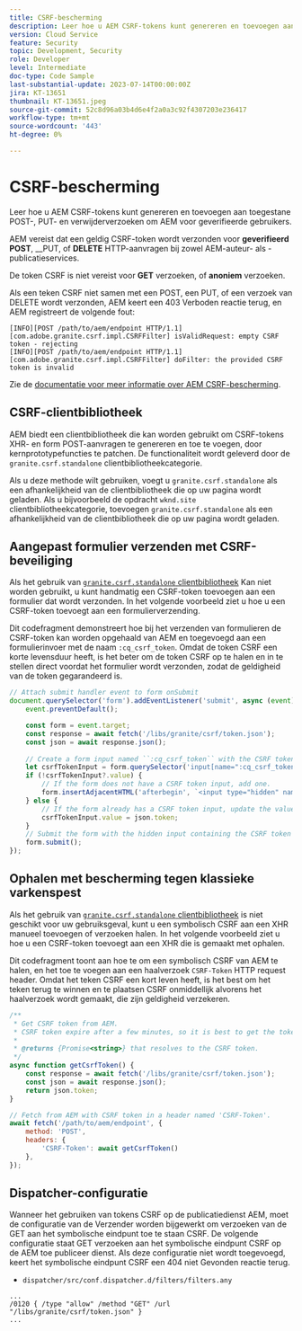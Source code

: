 ```yaml
---
title: CSRF-bescherming
description: Leer hoe u AEM CSRF-tokens kunt genereren en toevoegen aan toegestane POST-, PUT- en verwijderverzoeken om AEM voor geverifieerde gebruikers.
version: Cloud Service
feature: Security
topic: Development, Security
role: Developer
level: Intermediate
doc-type: Code Sample
last-substantial-update: 2023-07-14T00:00:00Z
jira: KT-13651
thumbnail: KT-13651.jpeg
source-git-commit: 52c8d96a03b4d6e4f2a0a3c92f4307203e236417
workflow-type: tm+mt
source-wordcount: '443'
ht-degree: 0%

---
```



# CSRF-bescherming

Leer hoe u AEM CSRF-tokens kunt genereren en toevoegen aan toegestane POST-, PUT- en verwijderverzoeken om AEM voor geverifieerde gebruikers.

AEM vereist dat een geldig CSRF-token wordt verzonden voor __geverifieerd__ __POST__, __PUT, of __DELETE__ HTTP-aanvragen bij zowel AEM-auteur- als -publicatieservices.

De token CSRF is niet vereist voor __GET__ verzoeken, of __anoniem__ verzoeken.

Als een teken CSRF niet samen met een POST, een PUT, of een verzoek van DELETE wordt verzonden, AEM keert een 403 Verboden reactie terug, en AEM registreert de volgende fout:

```log
[INFO][POST /path/to/aem/endpoint HTTP/1.1][com.adobe.granite.csrf.impl.CSRFFilter] isValidRequest: empty CSRF token - rejecting
[INFO][POST /path/to/aem/endpoint HTTP/1.1][com.adobe.granite.csrf.impl.CSRFFilter] doFilter: the provided CSRF token is invalid
```

Zie de [documentatie voor meer informatie over AEM CSRF-bescherming](https://experienceleague.adobe.com/docs/experience-manager-65/developing/introduction/csrf-protection.html).


## CSRF-clientbibliotheek

AEM biedt een clientbibliotheek die kan worden gebruikt om CSRF-tokens XHR- en form POST-aanvragen te genereren en toe te voegen, door kernprototypefuncties te patchen. De functionaliteit wordt geleverd door de `granite.csrf.standalone` clientbibliotheekcategorie.

Als u deze methode wilt gebruiken, voegt u `granite.csrf.standalone` als een afhankelijkheid van de clientbibliotheek die op uw pagina wordt geladen. Als u bijvoorbeeld de opdracht `wknd.site` clientbibliotheekcategorie, toevoegen `granite.csrf.standalone` als een afhankelijkheid van de clientbibliotheek die op uw pagina wordt geladen.

## Aangepast formulier verzenden met CSRF-beveiliging

Als het gebruik van [`granite.csrf.standalone` clientbibliotheek](#csrf-client-library) Kan niet worden gebruikt, u kunt handmatig een CSRF-token toevoegen aan een formulier dat wordt verzonden. In het volgende voorbeeld ziet u hoe u een CSRF-token toevoegt aan een formulierverzending.

Dit codefragment demonstreert hoe bij het verzenden van formulieren de CSRF-token kan worden opgehaald van AEM en toegevoegd aan een formulierinvoer met de naam `:cq_csrf_token`. Omdat de token CSRF een korte levensduur heeft, is het beter om de token CSRF op te halen en in te stellen direct voordat het formulier wordt verzonden, zodat de geldigheid van de token gegarandeerd is.

```javascript
// Attach submit handler event to form onSubmit
document.querySelector('form').addEventListener('submit', async (event) => {
    event.preventDefault();

    const form = event.target;
    const response = await fetch('/libs/granite/csrf/token.json');
    const json = await response.json();
    
    // Create a form input named ``:cq_csrf_token`` with the CSRF token.
    let csrfTokenInput = form.querySelector('input[name=":cq_csrf_token"]');
    if (!csrfTokenInput?.value) {
        // If the form does not have a CSRF token input, add one.
        form.insertAdjacentHTML('afterbegin', `<input type="hidden" name=":cq_csrf_token" value="${json.token}">`);
    } else {
        // If the form already has a CSRF token input, update the value.
        csrfTokenInput.value = json.token;
    }
    // Submit the form with the hidden input containing the CSRF token
    form.submit();
});
```

## Ophalen met bescherming tegen klassieke varkenspest

Als het gebruik van [`granite.csrf.standalone` clientbibliotheek](#csrf-client-library) is niet geschikt voor uw gebruiksgeval, kunt u een symbolisch CSRF aan een XHR manueel toevoegen of verzoeken halen. In het volgende voorbeeld ziet u hoe u een CSRF-token toevoegt aan een XHR die is gemaakt met ophalen.

Dit codefragment toont aan hoe te om een symbolisch CSRF van AEM te halen, en het toe te voegen aan een haalverzoek `CSRF-Token` HTTP request header. Omdat het teken CSRF een kort leven heeft, is het best om het teken terug te winnen en te plaatsen CSRF onmiddellijk alvorens het haalverzoek wordt gemaakt, die zijn geldigheid verzekeren.

```javascript
/**
 * Get CSRF token from AEM.
 * CSRF token expire after a few minutes, so it is best to get the token before each request.
 * 
 * @returns {Promise<string>} that resolves to the CSRF token.
 */
async function getCsrfToken() {
    const response = await fetch('/libs/granite/csrf/token.json');
    const json = await response.json();
    return json.token;
}

// Fetch from AEM with CSRF token in a header named 'CSRF-Token'.
await fetch('/path/to/aem/endpoint', {
    method: 'POST',
    headers: {
        'CSRF-Token': await getCsrfToken()
    },
});
```

## Dispatcher-configuratie

Wanneer het gebruiken van tokens CSRF op de publicatiedienst AEM, moet de configuratie van de Verzender worden bijgewerkt om verzoeken van de GET aan het symbolische eindpunt toe te staan CSRF. De volgende configuratie staat GET verzoeken aan het symbolische eindpunt CSRF op de AEM toe publiceer dienst. Als deze configuratie niet wordt toegevoegd, keert het symbolische eindpunt CSRF een 404 niet Gevonden reactie terug.

* `dispatcher/src/conf.dispatcher.d/filters/filters.any`

```
...
/0120 { /type "allow" /method "GET" /url "/libs/granite/csrf/token.json" }
...
```
